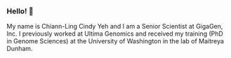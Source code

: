### Hello! 👋

My name is Chiann-Ling Cindy Yeh and I am a Senior Scientist at GigaGen, Inc. I previously worked at Ultima Genomics and received my training (PhD in Genome Sciences) at the University of Washington in the lab of Maitreya Dunham.

<!--
**cindyyeh/cindyyeh** is a ✨ _special_ ✨ repository because its `README.md` (this file) appears on your GitHub profile.

Here are some ideas to get you started:

- 🔭 I’m currently working on ...
- 🌱 I’m currently learning ...
- 👯 I’m looking to collaborate on ...
- 🤔 I’m looking for help with ...
- 💬 Ask me about ...
- 📫 How to reach me: ...
- 😄 Pronouns: ...
- ⚡ Fun fact: ...
-->
